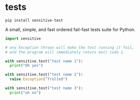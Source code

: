 # tests

```
pip install sensitive-test
```

A small, simple, and fast ordered fail-fast tests suite for Python.

```py
import sensitive

# any Exception thrown will make the test running it fail,
# and the program will immediately return exit code 1.

with sensitive.test("test name 1"):
  print("Oh yes")

with sensitive.test("test name 2"):
  raise Exception("Trolled")

with sensitive.test("test name 3"):
  print("oh no")
```